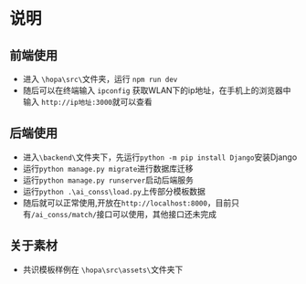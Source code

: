 # 说明

## 前端使用

- 进入 `\hopa\src\`文件夹，运行 `npm run dev`
- 随后可以在终端输入 `ipconfig` 获取WLAN下的ip地址，在手机上的浏览器中输入 `http://ip地址:3000`就可以查看


## 后端使用

- 进入`\backend\`文件夹下，先运行`python -m pip install Django`安装Django
- 运行`python manage.py migrate`进行数据库迁移
- 运行`python manage.py runserver`启动后端服务
- 运行`python .\ai_conss\load.py`上传部分模板数据
- 随后就可以正常使用,开放在`http://localhost:8000`，目前只有`/ai_conss/match/`接口可以使用，其他接口还未完成


## 关于素材

- 共识模板样例在 `\hopa\src\assets\`文件夹下
